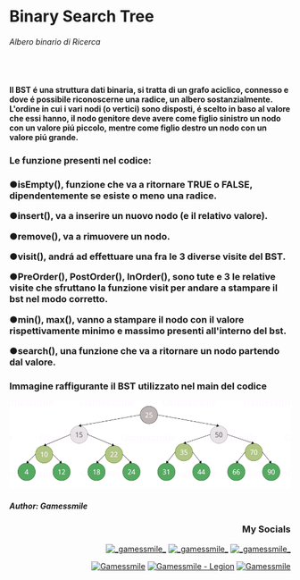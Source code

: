 <html>
<h1>Binary Search Tree</h1>
<h6>Albero binario di Ricerca</h6><br>


<h4>Il BST é una struttura dati binaria, si tratta di un grafo aciclico, connesso e dove é possibile riconoscerne una radice, un albero sostanzialmente.<br>L'ordine in cui i vari nodi (o vertici) sono disposti, é scelto in baso al valore che essi hanno, il nodo genitore deve avere come figlio sinistro un nodo con un valore piú piccolo, mentre come figlio destro un nodo con un valore piú grande.</h4>

<h3>Le funzione presenti nel codice:</h3>
<h3 align="left">●isEmpty(), funzione che va a ritornare TRUE o FALSE, dipendentemente se esiste o meno una radice.</p>
●insert(), va a inserire un nuovo nodo (e il relativo valore).</p>
●remove(), va a rimuovere un nodo.</p>
●visit(), andrá ad effettuare una fra le 3 diverse visite del BST.</p>
●PreOrder(), PostOrder(), InOrder(), sono tute e 3 le relative visite che sfruttano la funzione visit per andare a stampare il bst nel modo corretto.</p>
●min(), max(), vanno a stampare il nodo con il valore rispettivamente minimo e massimo presenti all'interno del bst.</p>
●search(), una funzione che va a ritornare un nodo partendo dal valore.</p></h>

<h3>Immagine raffigurante il BST utilizzato nel main del codice</h>

![BST_used_in_the_example](BST_used_in_the_example.png)
</html>

<h4 align="left"><i>Author: Gamessmile</i></h4>
<h3 align="right">My Socials</h3>
<p align="right">
<a href="https://instagram.com/_gamessmile_" target="blank"><img align=center" src="https://cdn.icon-icons.com/icons2/1753/PNG/512/iconfinder-social-media-applications-3instagram-4102579_113804.png" alt="_gamessmile_" height="40" width"50" /></a>
<a href="https://www.youtube.com/channel/UCNpOZ-9ZIvM6wcIyBqYyIdQ" target="blank"><img align=center" src="https://cdn.icon-icons.com/icons2/1211/PNG/512/1491579609-yumminkysocialmedia08_83079.png" alt="_gamessmile_" height="40" width"50" /></a>
<a href="https://tiktok.com/@_gamessmile_" target="blank"><img align=center" src="https://cdn.icon-icons.com/icons2/2864/PNG/512/tiktok_logo_icon_181737.png" alt="_gamessmile_" height="40" width"50" /></a>
</p>
<p align="right">
<a href="https://steamcommunity.com/id/iocomando/" target="blank"><img align=center" src="https://cdn.icon-icons.com/icons2/2108/PNG/512/steam_icon_130822.png" alt="Gamessmile" height="40" width"50" /></a>
<a href="https://discord.com/users/327529848941576194" target="blank"><img align=center" src="https://cdn.icon-icons.com/icons2/2108/PNG/512/discord_icon_130958.png" alt="Gamessmile - Legion" height="40" width"50" /></a>
<a href="https://t.me/Gamessmile" target="blank"><img align=center" src="https://cdn.icon-icons.com/icons2/2108/PNG/512/telegram_icon_130816.png" alt="Gamessmile" height="40" width"50" /></a>
</p>
